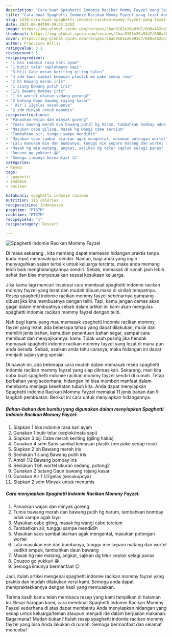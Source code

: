 ```yaml
---
description: "Cara buat Spaghetti Indomie Racikan Mommy Fayzel yang lezat dan Mudah Dibuat"
title: "Cara buat Spaghetti Indomie Racikan Mommy Fayzel yang lezat dan Mudah Dibuat"
slug: 1228-cara-buat-spaghetti-indomie-racikan-mommy-fayzel-yang-lezat-dan-mudah-dibuat
date: 2021-06-04T09:49:24.535Z
image: https://img-global.cpcdn.com/recipes/2bac9181e26a93d7/680x482cq70/spaghetti-indomie-racikan-mommy-fayzel-foto-resep-utama.jpg
thumbnail: https://img-global.cpcdn.com/recipes/2bac9181e26a93d7/680x482cq70/spaghetti-indomie-racikan-mommy-fayzel-foto-resep-utama.jpg
cover: https://img-global.cpcdn.com/recipes/2bac9181e26a93d7/680x482cq70/spaghetti-indomie-racikan-mommy-fayzel-foto-resep-utama.jpg
author: Francisco Willis
ratingvalue: 3.1
reviewcount: 5
recipeingredient:
- "1 bks indomie rasa kari ayam"
- "1 butir telur ceplokmata sapi"
- "3 biji Cabe merah keriting giling halus"
- "4 sdm Saos sambal kemasan plastik me pake sedap roso"
- "2 bh Bawang merah iris"
- "1 siung Bawang putih iris"
- "1/2 Bawang bombay iris"
- "1 bh wortel ukuran sedang potong2"
- "2 batang Daun bawang rajang kasar"
- " Air 1 12gelas secukupnya"
- "2 sdm Minyak untuk menumis"
recipeinstructions:
- "Panaskan wajan dan minyak goreng"
- "Tumis bawang merah dan bawang putih hg harum, tambahkan bombay aduk sampe agak layu"
- "Masukan cabe giling, masak hg wangi cabe tercium"
- "Tambahkan air, tunggu sampe mendidih"
- "Masukan saos sambal biarkan agak mengental, masukan potongan wortel"
- "Lalu masukan mie dan bumbunya, tunggu mie separo matang dan wortel sedikit empuk, tambahkan daun bawang"
- "Masak hg mie matang, angkat, sajikan dg telur ceplok selagi panas"
- "Douzoo go yukkuri 😁"
- "Semoga ilmunya bermanfaat 😉"
categories:
- Resep
tags:
- spaghetti
- indomie
- racikan

katakunci: spaghetti indomie racikan 
nutrition: 116 calories
recipecuisine: Indonesian
preptime: "PT37M"
cooktime: "PT37M"
recipeyield: "1"
recipecategory: Dessert

---
```



![Spaghetti Indomie Racikan Mommy Fayzel](https://img-global.cpcdn.com/recipes/2bac9181e26a93d7/680x482cq70/spaghetti-indomie-racikan-mommy-fayzel-foto-resep-utama.jpg)

Di masa  sekarang , kita memang dapat memesan hidangan praktis tanpa kudu repot memasaknya sendiri. Namun, bagi anda yang ingin menyuguhkan sajian terbaik untuk keluarga tercinta, maka anda memang lebih baik menghidangkannya sendiri. Sebab, memasak di rumah jauh lebih sehat dan bisa menyesuaikan sesuai kesukaan keluarga.

Jika kamu lagi mencari inspirasi cara membuat spaghetti indomie racikan mommy fayzel yang lezat dan mudah dibuat,maka di sinilah tempatnya. Resep spaghetti indomie racikan mommy fayzel  sebenarnya gampang dibuat jika kita membuatnya dengan teliti. Tapi, kamu jangan cemas akan gagal dalam membuatnya 
sebab dalam artikel ini kami akan mengulas spaghetti indomie racikan mommy fayzel dengan teliti.  



Nah bagi kamu yang mau memasak spaghetti indomie racikan mommy fayzel yang lezat, ada beberapa tahap yang dapat dilakukan, mulai dari memilih jenis bahan, kemudian penentuan bahan segar, sampai cara membuat dan menyajikannya. kamu Tidak usah pusing jika hendak memasak spaghetti indomie racikan mommy fayzel yang lezat di mana pun anda berada. Sebab, asalkan anda  tahu caranya, maka hidangan ini dapat menjadi sajian yang spesial.

Di bawah ini, ada beberapa cara mudah dalam memasak resep spaghetti indomie racikan mommy fayzel yang siap dikreasikan. Sekarang, mari kita coba buat spaghetti indomie racikan mommy fayzel sendiri di rumah. Tetap berbahan yang sederhana, hidangan ini bisa memberi manfaat dalam membantu menjaga kesehatan tubuh kita. Anda dapat menyiapkan Spaghetti Indomie Racikan Mommy Fayzel memakai 11 jenis bahan dan 9 langkah pembuatan. Berikut ini cara untuk menyiapkan hidangannya.

<!--inarticleads1-->

##### Bahan-bahan dan bumbu yang digunakan dalam menyiapkan Spaghetti Indomie Racikan Mommy Fayzel:

1. Siapkan 1 bks indomie rasa kari ayam
1. Gunakan 1 butir telur (ceplok/mata sapi)
1. Siapkan 3 biji Cabe merah keriting (giling halus)
1. Gunakan 4 sdm Saos sambal kemasan plastik (me pake sedap roso)
1. Siapkan 2 bh Bawang merah iris
1. Sediakan 1 siung Bawang putih iris
1. Ambil 1/2 Bawang bombay iris
1. Sediakan 1 bh wortel ukuran sedang, potong2
1. Gunakan 2 batang Daun bawang rajang kasar
1. Gunakan  Air 1 1/2gelas (secukupnya)
1. Siapkan 2 sdm Minyak untuk menumis




<!--inarticleads2-->

##### Cara menyiapkan Spaghetti Indomie Racikan Mommy Fayzel:

1. Panaskan wajan dan minyak goreng
1. Tumis bawang merah dan bawang putih hg harum, tambahkan bombay aduk sampe agak layu
1. Masukan cabe giling, masak hg wangi cabe tercium
1. Tambahkan air, tunggu sampe mendidih
1. Masukan saos sambal biarkan agak mengental, masukan potongan wortel
1. Lalu masukan mie dan bumbunya, tunggu mie separo matang dan wortel sedikit empuk, tambahkan daun bawang
1. Masak hg mie matang, angkat, sajikan dg telur ceplok selagi panas
1. Douzoo go yukkuri 😁
1. Semoga ilmunya bermanfaat 😉




Jadi, itulah artikel mengenai  spaghetti indomie racikan mommy fayzel  yang praktis dan mudah dilakukan versi kami. Semoga anda dapat mempraktekkannya dengan hasil yang memuaskan. 

Terima kasih kamu telah membaca resep yang kami tampilkan di halaman ini. Besar harapan kami, cara membuat  Spaghetti Indomie Racikan Mommy Fayzel sederhana di atas dapat membantu Anda menyiapkan hidangan yang sedap untuk keluarga/teman ataupun menjadi ide dalam berjualan makanan. Bagaimana? Mudah bukan? Itulah resep spaghetti indomie racikan mommy fayzel yang bisa Anda lakukan di rumah. Semoga bermanfaat dan selamat mencoba!

